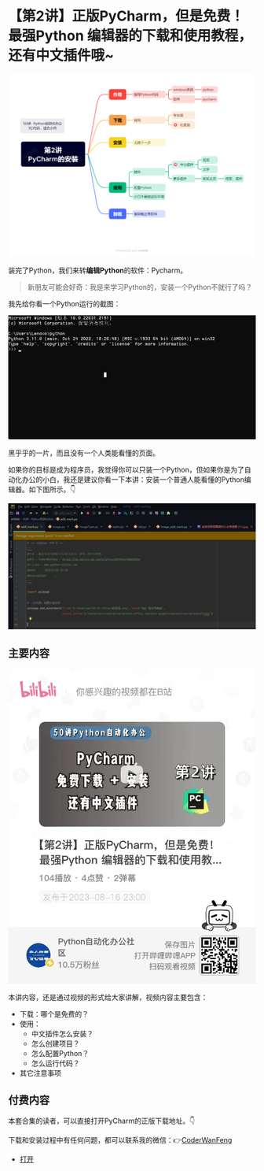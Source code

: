 # 【第2讲】正版PyCharm，但是免费！最强Python 编辑器的下载和使用教程，还有中文插件哦~

![](../xmind/imgs/50-02-PyCharm.png)

装完了Python，我们来转**编辑Python**的软件：Pycharm。

> 新朋友可能会好奇：我是来学习Python的，安装一个Python不就行了吗？

我先给你看一个Python运行的截图：

![](./imgs/50-02/python-console.png)

黑乎乎的一片，而且没有一个人类能看懂的页面。

如果你的目标是成为程序员，我觉得你可以只装一个Python，但如果你是为了自动化办公的小白，我还是建议你看一下本讲：安装一个普通人能看懂的Python编辑器。如下图所示。👇

![](./imgs/50-02/pc-view.png)


## 主要内容


![](./imgs/50-02/video.jpg)

本讲内容，还是通过视频的形式给大家讲解，视频内容主要包含：

- 下载：哪个是免费的？
- 使用：
  - 中文插件怎么安装？
  - 怎么创建项目？
  - 怎么配置Python？
  - 怎么运行代码？
- 其它注意事项

## 付费内容


本套合集的读者，可以直接打开PyCharm的正版下载地址。👇

下载和安装过程中有任何问题，都可以联系我的微信：👉[CoderWanFeng](https://mp.weixin.qq.com/s/yFcocJbfS9Hs375NhE8Gbw)

- [打开](https://mp.weixin.qq.com/s/2b2CMhmYrPzYnlhoncOMXg)






